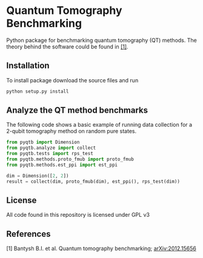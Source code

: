 # Quantum Tomography Benchmarking

Python package for benchmarking quantum tomography (QT) methods.
The theory behind the software could be found in [[1]](#ref1).

## Installation

To install package download the source files and run
```bash
python setup.py install
```

## Analyze the QT method benchmarks

The following code shows a basic example of running data collection
for a 2-qubit tomography method on random pure states.
``` python
from pyqtb import Dimension
from pyqtb.analyze import collect
from pyqtb.tests import rps_test
from pyqtb.methods.proto_fmub import proto_fmub
from pyqtb.methods.est_ppi import est_ppi

dim = Dimension([2, 2])
result = collect(dim, proto_fmub(dim), est_ppi(), rps_test(dim))
```

## License

All code found in this repository is licensed under GPL v3

## References
<a name="ref1">[1]</a> Bantysh B.I. et al. Quantum tomography benchmarking; <a href="https://arxiv.org/abs/2012.15656">arXiv:2012.15656</a>
